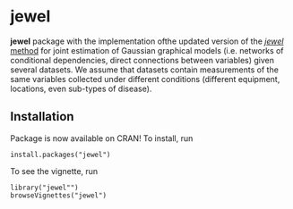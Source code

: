 # jewel
**jewel** package with the implementation ofthe updated version of the [_jewel_ method](https://www.mdpi.com/2227-7390/9/17/2105) for joint estimation of Gaussian graphical models (i.e. networks of conditional dependencies, direct connections between variables) given several datasets. We assume that datasets contain measurements of the same variables collected under different conditions (different equipment, locations, even sub-types of disease). 

## Installation
Package is now available on CRAN! To install, run
```
install.packages("jewel")
```

To see the vignette, run
```
library("jewel"")
browseVignettes("jewel")
```